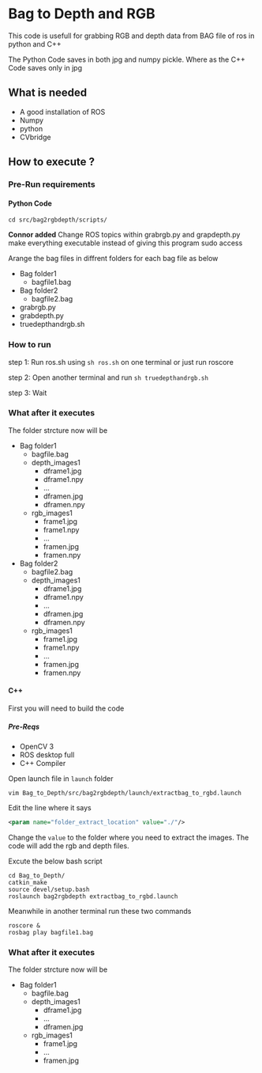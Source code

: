 # Bag to Depth and RGB
This code is usefull for grabbing RGB and depth data from BAG file of ros in python and C++

The Python Code saves in both jpg and numpy pickle. Where as the C++ Code saves only in jpg

## What is needed
- A good installation of ROS
- Numpy 
- python 
- CVbridge

## How to execute ?
### Pre-Run requirements
#### Python Code
``` shell
cd src/bag2rgbdepth/scripts/
```

**Connor added**
Change ROS topics within grabrgb.py and grapdepth.py
make everything executable instead of giving this program sudo access

Arange the bag files in diffrent folders for each bag file as below
- Bag folder1
   - bagfile1.bag
- Bag folder2
   - bagfile2.bag
- grabrgb.py
- grabdepth.py
- truedepthandrgb.sh
### How to run
step 1: Run ros.sh using ``` sh ros.sh ``` on one terminal
or just run roscore

step 2: Open another terminal and run ``` sh truedepthandrgb.sh ```

step 3: Wait

### What after it executes
The folder strcture now will be 
- Bag folder1
  - bagfile.bag
  - depth_images1
    - dframe1.jpg
    - dframe1.npy
    - ...
    - dframen.jpg
    - dframen.npy
  - rgb_images1
    - frame1.jpg
    - frame1.npy
    - ...
    - framen.jpg
    - framen.npy
- Bag folder2
  - bagfile2.bag
  - depth_images1
    - dframe1.jpg
    - dframe1.npy
    - ...
    - dframen.jpg
    - dframen.npy
  - rgb_images1
    - frame1.jpg
    - frame1.npy
    - ...
    - framen.jpg
    - framen.npy

#### C++
First you will need to build the code

##### Pre-Reqs
* OpenCV 3
* ROS desktop full
* C++ Compiler

Open launch file in `launch` folder
``` shell
vim Bag_to_Depth/src/bag2rgbdepth/launch/extractbag_to_rgbd.launch
```

Edit the line where it says

``` xml
<param name="folder_extract_location" value="./"/>
```

Change the `value` to the folder where you need to extract the images. The code will add the rgb and depth files.


Excute the below bash script 
``` shell
cd Bag_to_Depth/
catkin_make
source devel/setup.bash
roslaunch bag2rgbdepth extractbag_to_rgbd.launch
```

Meanwhile in another terminal run these two commands
``` shell
roscore &
rosbag play bagfile1.bag
```

### What after it executes
The folder strcture now will be 
- Bag folder1
  - bagfile.bag
  - depth_images1
    - dframe1.jpg
    - ...
    - dframen.jpg
  - rgb_images1
    - frame1.jpg
    - ...
    - framen.jpg

